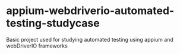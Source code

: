 # appium-webdriverio-automated-testing-studycase
Basic project used for studying automated testing using appium and webDriverIO frameworks

